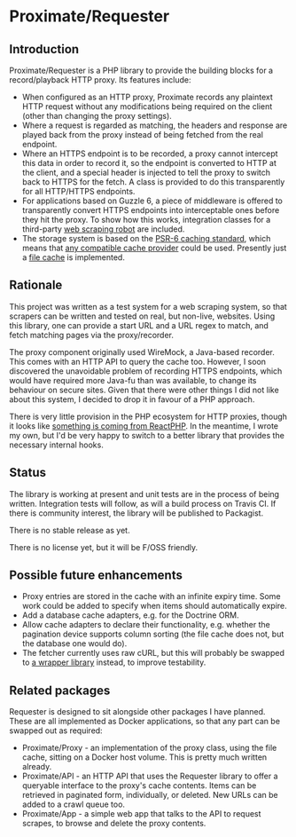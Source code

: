 Proximate/Requester
===

Introduction
---

Proximate/Requester is a PHP library to provide the building blocks for a record/playback
HTTP proxy. Its features include:

* When configured as an HTTP proxy, Proximate records any plaintext HTTP request without any
modifications being required on the client (other than changing the proxy settings).
* Where a request is regarded as matching, the headers and response are played back from the
proxy instead of being fetched from the real endpoint.
* Where an HTTPS endpoint is to be recorded, a proxy cannot intercept this data in order to
record it, so the endpoint is converted to HTTP at the client, and a special header is injected
to tell the proxy to switch back to HTTPS for the fetch. A class is provided to do this
transparently for all HTTP/HTTPS endpoints.
* For applications based on Guzzle 6, a piece of middleware is offered to transparently
convert HTTPS endpoints into interceptable ones before they hit the proxy. To show how this
works, integration classes for a third-party [web scraping robot](https://github.com/spatie/crawler)
are included.
* The storage system is based on the [PSR-6 caching standard](http://www.php-fig.org/psr/psr-6/),
which means that [any compatible cache provider](https://github.com/php-cache/cache/tree/master/src/Adapter)
could be used. Presently just a
[file cache](https://github.com/php-cache/cache/tree/master/src/Adapter/Filesystem) is implemented.

Rationale
---

This project was written as a test system for a web scraping system, so that scrapers can be
written and tested on real, but non-live, websites. Using this library, one can provide a
start URL and a URL regex to match, and fetch matching pages via the proxy/recorder.

The proxy component originally used WireMock, a Java-based recorder. This comes with an
HTTP API to query the cache too. However, I soon discovered the unavoidable problem of recording
HTTPS endpoints, which would have required more Java-fu than was available, to change its
behaviour on secure sites. Given that there were other things I did not like about this system,
I decided to drop it in favour of a PHP approach.

There is very little provision in the PHP ecosystem for HTTP proxies, though it looks like
[something is coming from ReactPHP](https://github.com/clue/php-http-proxy-react/issues/4). In
the meantime, I wrote my own, but I'd be very happy to switch to a better library that provides
the necessary internal hooks.

Status
---

The library is working at present and unit tests are in the process of being written. Integration
tests will follow, as will a build process on Travis CI. If there is community interest, the
library will be published to Packagist.

There is no stable release as yet.

There is no license yet, but it will be F/OSS friendly.

Possible future enhancements
---

* Proxy entries are stored in the cache with an infinite expiry time. Some work could be added
to specify when items should automatically expire.
* Add a database cache adapters, e.g. for the Doctrine ORM.
* Allow cache adapters to declare their functionality, e.g. whether the pagination device
supports column sorting (the file cache does not, but the database one would do).
* The fetcher currently uses raw cURL, but this will probably be swapped to
[a wrapper library](https://github.com/php-mod/curl) instead, to improve testability.

Related packages
---

Requester is designed to sit alongside other packages I have planned. These are all implemented
as Docker applications, so that any part can be swapped out as required:

* Proximate/Proxy - an implementation of the proxy class, using the file cache, sitting on a
Docker host volume. This is pretty much written already.
* Proximate/API - an HTTP API that uses the Requester library to offer a queryable interface
to the proxy's cache contents. Items can be retrieved in paginated form, individually, or deleted.
New URLs can be added to a crawl queue too.
* Proximate/App - a simple web app that talks to the API to request scrapes, to browse and delete
the proxy contents.
